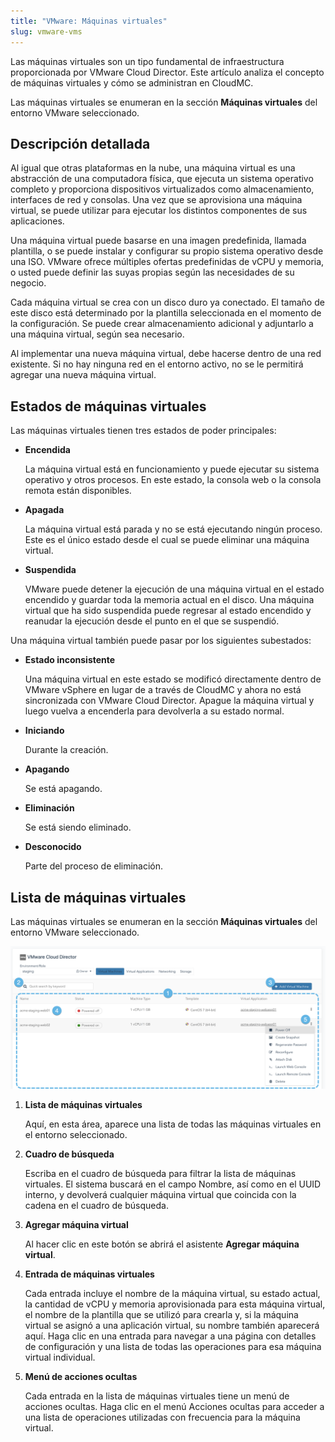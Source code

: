 ```yaml
---
title: "VMware: Máquinas virtuales"
slug: vmware-vms
---
```



Las máquinas virtuales son un tipo fundamental de infraestructura proporcionada por VMware Cloud Director. Este artículo analiza el concepto de máquinas virtuales y cómo se administran en CloudMC.

Las máquinas virtuales se enumeran en la sección **Máquinas virtuales** del entorno VMware seleccionado.

## Descripción detallada

Al igual que otras plataformas en la nube, una máquina virtual es una abstracción de una computadora física, que ejecuta un sistema operativo completo y proporciona dispositivos virtualizados como almacenamiento, interfaces de red y consolas. Una vez que se aprovisiona una máquina virtual, se puede utilizar para ejecutar los distintos componentes de sus aplicaciones.

Una máquina virtual puede basarse en una imagen predefinida, llamada plantilla, o se puede instalar y configurar su propio sistema operativo desde una ISO. VMware ofrece múltiples ofertas predefinidas de vCPU y memoria, o usted puede definir las suyas propias según las necesidades de su negocio.

Cada máquina virtual se crea con un disco duro ya conectado. El tamaño de este disco está determinado por la plantilla seleccionada en el momento de la configuración. Se puede crear almacenamiento adicional y adjuntarlo a una máquina virtual, según sea necesario.

Al implementar una nueva máquina virtual, debe hacerse dentro de una red existente. Si no hay ninguna red en el entorno activo, no se le permitirá agregar una nueva máquina virtual.

## Estados de máquinas virtuales

Las máquinas virtuales tienen tres estados de poder principales:

-   **Encendida**

     La máquina virtual está en funcionamiento y puede ejecutar su sistema operativo y otros procesos. En este estado, la consola web o la consola remota están disponibles.

-   **Apagada**

     La máquina virtual está parada y no se está ejecutando ningún proceso. Este es el único estado desde el cual se puede eliminar una máquina virtual.

-   **Suspendida**

     VMware puede detener la ejecución de una máquina virtual en el estado encendido y guardar toda la memoria actual en el disco. Una máquina virtual que ha sido suspendida puede regresar al estado encendido y reanudar la ejecución desde el punto en el que se suspendió.


Una máquina virtual también puede pasar por los siguientes subestados:

- **Estado inconsistente**

     Una máquina virtual en este estado se modificó directamente dentro de VMware vSphere en lugar de a través de CloudMC y ahora no está sincronizada con VMware Cloud Director. Apague la máquina virtual y luego vuelva a encenderla para devolverla a su estado normal.

- **Iniciando**

     Durante la creación.

- **Apagando**

     Se está apagando.

- **Eliminación**

     Se está siendo eliminado.

-   **Desconocido**

     Parte del proceso de eliminación.


## Lista de máquinas virtuales

Las máquinas virtuales se enumeran en la sección **Máquinas virtuales** del entorno VMware seleccionado.

![Una captura de pantalla de la página de máquinas virtuales de VMware, con puntos numerados que indican características de interés](/assets/vmware-vms-list-en.png)

1. **Lista de máquinas virtuales**

     Aquí, en esta área, aparece una lista de todas las máquinas virtuales en el entorno seleccionado.

2. **Cuadro de búsqueda**

     Escriba en el cuadro de búsqueda para filtrar la lista de máquinas virtuales. El sistema buscará en el campo Nombre, así como en el UUID interno, y devolverá cualquier máquina virtual que coincida con la cadena en el cuadro de búsqueda.

3. **Agregar máquina virtual**

     Al hacer clic en este botón se abrirá el asistente **Agregar máquina virtual**.

4. **Entrada de máquinas virtuales**

     Cada entrada incluye el nombre de la máquina virtual, su estado actual, la cantidad de vCPU y memoria aprovisionada para esta máquina virtual, el nombre de la plantilla que se utilizó para crearla y, si la máquina virtual se asignó a una aplicación virtual, su nombre también aparecerá aquí. Haga clic en una entrada para navegar a una página con detalles de configuración y una lista de todas las operaciones para esa máquina virtual individual.

5. **Menú de acciones ocultas**

     Cada entrada en la lista de máquinas virtuales tiene un menú de acciones ocultas. Haga clic en el menú Acciones ocultas para acceder a una lista de operaciones utilizadas con frecuencia para la máquina virtual.


